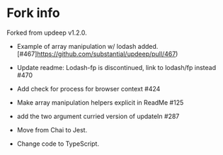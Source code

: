# Fork info

Forked from updeep v1.2.0.

- Example of array manipulation w/ lodash added.
  [#467]https://github.com/substantial/updeep/pull/467)

- Update readme: Lodash-fp is discontinued, link to lodash/fp instead #470

- Add check for process for browser context #424 

- Make array manipulation helpers explicit in ReadMe #125 

- add the two argument curried version of updateIn #287

- Move from Chai to Jest.

- Change code to TypeScript.
